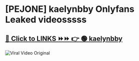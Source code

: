 
 # [PEJONE] kaelynbby Onlyfans Leaked videosssss

## <h2><a href="https://clipsfans.com/kaelynbby&ref=git">🔗 Click to LINKS ⏩⏩ 👉 🟢 kaelynbby </a></h2>

<a href="https://clipsfans.com/kaelynbby&ref=git" rel="nofollow" data-target="animated-image.originalLink"><img src="https://i.ibb.co.com/xMMVF88/686577567.gif" alt="Viral Video Original" style="max-width: 100%; display: inline-block;" data-target="animated-image.originalImage"></a>

